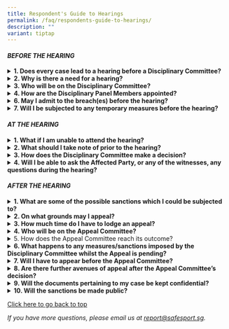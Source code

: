 ```yaml
---
title: Respondent's Guide to Hearings
permalink: /faq/respondents-guide-to-hearings/
description: ""
variant: tiptap
---
```

<h4><em>BEFORE THE HEARING</em></h4>
<div data-type="detailGroup" class="isomer-accordion isomer-accordion-white">
<details class="isomer-details">
<summary><strong>1. Does every case lead to a hearing before a Disciplinary Committee?</strong>
</summary>
<div data-type="detailsContent" class="isomer-details-content">
<p>No. It depends on the seriousness of the alleged breach of the <a href="https://www.safesport.sg/safe-sport-programme/unified-code" rel="noopener noreferrer nofollow" target="_blank">Safe Sport Unified Code</a> (“Unified
Code”).</p>
<p></p>
<p>The level of seriousness of a breach can be classified as low, medium
or high based on the Assessment of Seriousness.</p>
<p></p>
<p>A breach that is classified at a low level of seriousness will be managed
by the Member Organisation. Breaches of higher levels of seriousness will
be managed by the Commission.</p>
<p></p>
<p>To learn more about the Assessment of Seriousness, see Appendix 1 &amp;
2 of the <a href="https://www.safesport.sg/case-management/service/" rel="noopener noreferrer nofollow" target="_blank">Safe Sport Programme Handbook</a> (“
the Handbook”).</p>
<p></p>
</div>
</details>
<details class="isomer-details">
<summary><strong>2. Why is there a need for a hearing?</strong>
</summary>
<div data-type="detailsContent" class="isomer-details-content">
<p></p>
<p>The purpose of a hearing is twofold:</p>
<p></p>
<ul>
<li>
<p>to allow the Respondent an opportunity to provide their account to an
independent Disciplinary Committee</p>
<p></p>
</li>
<li>
<p>to determine the appropriate sanctions where the Disciplinary Committee
decides that a breach of the Unified Code has occurred</p>
</li>
</ul>
</div>
</details>
<details class="isomer-details">
<summary><strong>3. Who will be on the Disciplinary Committee?</strong>
</summary>
<div data-type="detailsContent" class="isomer-details-content">
<p></p>
<p>The Discipline Panel Chairperson will normally appoint three (3) Members
from the Disciplinary Panel to form the Disciplinary Committee for the
hearing which will be made up of:</p>
<p></p>
<ul>
<li>
<p>one (1) Legal Member, who will chair the hearing</p>
<p></p>
</li>
<li>
<p>two (2) Ordinary Members</p>
<p></p>
</li>
</ul>
</div>
</details>
<details class="isomer-details">
<summary><strong>4. How are the Disciplinary Panel Members appointed?</strong>
</summary>
<div data-type="detailsContent" class="isomer-details-content">
<p></p>
<p>The Members of the Disciplinary Panel have been appointed by the Ministry
of Culture, Community and Youth.</p>
<p></p>
<p>The criteria for becoming a Disciplinary Panel Member can be found in
Appendix 5 of the Handbook.</p>
<p></p>
</div>
</details>
<details class="isomer-details">
<summary><strong>6. May I admit to the breach(es) before the hearing?</strong>
</summary>
<div data-type="detailsContent" class="isomer-details-content">
<p></p>
<p>Yes, you may admit to the alleged breach(es) at any time before the hearing
or even during the hearing. If you do so, the Disciplinary Committee will
proceed to determine if any sanction(s) should be imposed and in the process,
mitigating or aggravating factor(s) will be considered.</p>
<p></p>
<p>For more information, please see Section 8.6 and Appendix 3 of the Handbook.</p>
</div>
</details>
<details class="isomer-details">
<summary><strong>7. Will I be subjected to any temporary measures before the hearing?</strong>
</summary>
<div data-type="detailsContent" class="isomer-details-content">
<p></p>
<p>Temporary measures may be imposed pending investigations based on:</p>
<ul>
<li>
<p>severity of the Misconduct</p>
</li>
<li>
<p>sufficiency of evidence</p>
</li>
<li>
<p>risk of further harm</p>
</li>
</ul>
<p></p>
<p>For more information on this, please see Section 6.11 of the Handbook.</p>
</div>
</details>
</div>
<p></p>
<h4><em>AT THE HEARING</em></h4>
<div data-type="detailGroup" class="isomer-accordion isomer-accordion-white">
<details class="isomer-details">
<summary><strong>1. What if I am unable to attend the hearing?</strong>
</summary>
<div data-type="detailsContent" class="isomer-details-content">
<p></p>
<p>If you are unable to attend due to illness or unforeseen circumstances,
do write to the secretariat (<a href="mailto:report@safesport.sg" rel="noopener noreferrer nofollow" target="_blank">report@safesport.sg</a>) specifying your
reasons. The Disciplinary Committee will decide whether to adjourn the
hearing.</p>
<p></p>
<p>The hearing may still proceed in your absence under certain circumstances
as per Section 17.3 of the Handbook.</p>
<p></p>
</div>
</details>
<details class="isomer-details">
<summary><strong>2. What should I take note of prior to the hearing?</strong>
</summary>
<div data-type="detailsContent" class="isomer-details-content">
<p></p>
<p>You would have received a Notice of Hearing which comprises the details
of the documents and the procedures involved in the hearing process.</p>
<p></p>
<p>Where the case is complex, the Disciplinary Committee Chair may decide
that a pre-hearing meeting with you may be necessary to assist the Disciplinary
Committee managing the hearing process.</p>
<p></p>
<p>You can find out more of the hearing procedures in Section 18 of the Handbook.</p>
</div>
</details>
<details class="isomer-details">
<summary><strong>3. How does the Disciplinary Committee make a decision?</strong>
</summary>
<div data-type="detailsContent" class="isomer-details-content">
<p></p>
<p>Based on the available evidence and the balance of probabilities, the
Disciplinary Committee will determine if a breach has taken place.</p>
<p></p>
<p>The decision-making framework, based on culpability and harm, guides the
Disciplinary Committee in making an appropriate decision on the measures
and/or sanctions.</p>
<p></p>
<p>You can find out more about this in Section 8.4 and Appendix 2 of the
Handbook.</p>
<p></p>
</div>
</details>
<details class="isomer-details">
<summary><strong>4. Will I be able to ask the Affected Party, or any of the witnesses, any questions during the hearing?</strong>
</summary>
<div data-type="detailsContent" class="isomer-details-content">
<p></p>
<p>Unlike court processes which are adversarial, the objective of these proceedings
is inquisitorial in nature. Therefore, there is no direct questioning of
the Affected Party and/or other witnesses except by the Disciplinary Committee.</p>
<p></p>
<p>For more information, please see Section 18.11 of the Handbook.</p>
<p></p>
</div>
</details>
</div>
<p></p>
<h4><em>AFTER THE HEARING</em></h4>
<div data-type="detailGroup" class="isomer-accordion isomer-accordion-white">
<details class="isomer-details">
<summary><strong>1. What are some of the possible sanctions which I could be subjected to?</strong>
</summary>
<div data-type="detailsContent" class="isomer-details-content">
<p></p>
<p>The sanctions for breach of the Unified Code pertain to a person’s participation
in sport.</p>
<p></p>
<p>You could receive a warning, a direction to do something (e.g. attend
a course, contact limitations) or your participation may be limited (e.g.
probation, suspension, permanent ineligibility).</p>
<p></p>
<p>You can find a non-exhaustive list of measures and sanctions in Appendix
3 of the Handbook.</p>
<p></p>
</div>
</details>
<details class="isomer-details">
<summary><strong>2. On what grounds may I appeal?</strong>
</summary>
<div data-type="detailsContent" class="isomer-details-content">
<p></p>
<p>You may appeal the Decision of the Disciplinary Committee on the following
grounds:</p>
<p></p>
<ul>
<li>
<p>error in application of rules and/or in a central finding of fact,</p>
</li>
<li>
<p>that a sanction is manifestly excessive and/or wrong in in principle</p>
</li>
<li>
<p>that a sanction was unduly lenient</p>
</li>
<li>
<p>that a decision should be overturned in the interests of natural justice.</p>
</li>
</ul>
<p></p>
<p>The Commission may also lodge an appeal against the Decision of the Disciplinary
Committee.</p>
<p></p>
<p>For more information on appeals, please see Section 9 of the Handbook.</p>
<p></p>
</div>
</details>
<details class="isomer-details">
<summary><strong>3. How much time do I have to lodge an appeal?</strong>
</summary>
<div data-type="detailsContent" class="isomer-details-content">
<p></p>
<p>To lodge an appeal, you have fourteen (14) days from the date of being
informed of the written Decision.</p>
<p></p>
<p>For more information on Appeals, please see Section 9 of the Handbook.</p>
<p></p>
</div>
</details>
<details class="isomer-details">
<summary><strong>4. Who will be on the Appeal Committee?</strong>&nbsp;</summary>
<div data-type="detailsContent" class="isomer-details-content">
<h5></h5>
<p>The Disciplinary Panel Chairperson will appoint Disciplinary Panel Members
that have not already heard the case.</p>
<p></p>
</div>
</details>
<details class="isomer-details">
<summary>5. How does the Appeal Committee reach its outcome?</summary>
<div data-type="detailsContent" class="isomer-details-content">
<p></p>
<p>The Appeal Committee shall be provided with all available records of the
proceedings before the Disciplinary Committee and shall have the power
to conduct and regulate the appeal proceedings as it deems fit.</p>
<p></p>
<p>For more information on the Appeal Committee and their proceedings, please
see Section 19 of the Handbook.</p>
<h5></h5>
</div>
</details>
<details class="isomer-details">
<summary><strong>6. What happens to any measures/sanctions imposed by the Disciplinary Committee whilst the Appeal is pending?</strong>
</summary>
<div data-type="detailsContent" class="isomer-details-content">
<p></p>
<p>The measures/sanctions imposed by the Disciplinary Committee remain in
place pending the outcome of the Appeal.</p>
<p></p>
</div>
</details>
<details class="isomer-details">
<summary><strong>7. Will I have to appear before the Appeal Committee?</strong>
</summary>
<div data-type="detailsContent" class="isomer-details-content">
<p></p>
<p>This will depend on:</p>
<p></p>
<ul>
<li>
<p>the grounds of appeal (whether the matter of appeal relates to a question
of law and/or fact)</p>
</li>
<li>
<p>whether the Appeal Committee needs to hear the matter afresh</p>
<p></p>
</li>
</ul>
<p>For more information, please see Section 19 of the Handbook.</p>
<p></p>
</div>
</details>
<details class="isomer-details">
<summary><strong>8. Are there further avenues of appeal after the Appeal Committee’s decision?</strong>
</summary>
<div data-type="detailsContent" class="isomer-details-content">
<p></p>
<p>No. The Appeal Committee’s decision is final and binding.</p>
<p></p>
</div>
</details>
<details class="isomer-details">
<summary><strong>9. Will the documents pertaining to my case be kept confidential?</strong>
</summary>
<div data-type="detailsContent" class="isomer-details-content">
<p></p>
<p>Unless disclosed by the Commission, all documents and/or evidence related
to the Response and/or Resolution Process are confidential.</p>
<p>More on confidentiality can be read from Section 10 of the Handbook.</p>
<p></p>
</div>
</details>
<details class="isomer-details">
<summary><strong>10. Will the sanctions be made public?</strong>
</summary>
<div data-type="detailsContent" class="isomer-details-content">
<p></p>
<p>The Commission may maintain a publicly available, searchable register
on the outcome of disciplinary processes.</p>
<p></p>
<p>For more information, please see Section 10.6 of the Handbook.</p>
</div>
</details>
</div>
<p></p>
<p><a href="#before-the-hearing" rel="noopener noreferrer nofollow" target="_blank">Click here to go back to top</a>
</p>
<p><em>If you have more questions, please email us at <a href="mailto:report@safesport.sg" rel="noopener noreferrer nofollow" target="_blank">report@safesport.sg</a>.</em>
</p>